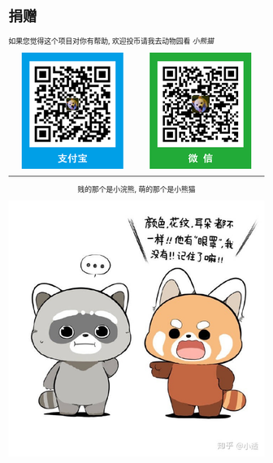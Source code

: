 # 捐赠

如果您觉得这个项目对你有帮助, 欢迎投币请我去动物园看 _小熊猫_

<div style="text-align:center;display: flex;justify-content: space-around;">
    <img src="./assets/pay_al.png" />
    <img src="./assets/pay_wx.png" />
</div>

<hr />

<div style="text-align:center;">
    贱的那个是小浣熊, 萌的那个是小熊猫
</div>

![red-panda](./assets/red-panda.jpg)
